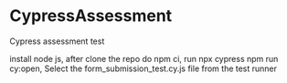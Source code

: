 # CypressAssessment
Cypress assessment test

install node js,
after clone the repo do npm ci,
run npx cypress npm run cy:open,
Select the form_submission_test.cy.js file from the test runner 

